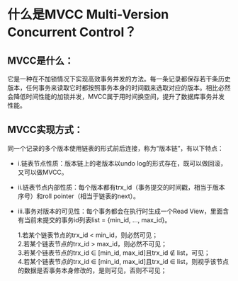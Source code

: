 # 什么是MVCC Multi-Version Concurrent Control？

## MVCC是什么：

它是一种在不加锁情况下实现高效事务并发的方法。每一条记录都保存若干条历史版本，任何事务来读取它时都按照事务本身的时间戳来选取对应的版本。相比必然会降低时间性能的加锁并发，MVCC属于用时间换空间，提升了数据库事务并发性能。

## MVCC实现方式：

同一个记录的多个版本使用链表的形式前后连接，称为“版本链”，有以下特点：
 
 - i.链表节点性质：版本链上的老版本以undo log的形式存在，既可以做回滚，又可以做MVCC。
 - ii.链表节点内部性质：每个版本都有trx_id（事务提交的时间戳，相当于版本序号）和roll pointer（相当于链表的next）。
 - iii.事务对版本的可见性：每个事务都会在执行时生成一个Read View，里面含有当前未提交的事务id列表list = {min_id, ..., max_id}。  

    1.若某个链表节点的trx_id < min_id，则必然可见；  
    2.若某个链表节点的trx_id > max_id，则必然不可见；  
    3.若某个链表节点的trx_id ∈ [min_id, max_id]且trx_id ∉ list，可见；  
    4.若某个链表节点的trx_id ∈ [min_id, max_id]且trx_id ∈ list，则视乎该节点的数据是否事务本身修改的，是则可见，否则不可见；
